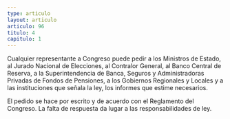 ```yaml
---
type: articulo
layout: articulo
articulo: 96
titulo: 4
capitulo: 1
---
```

Cualquier representante a Congreso puede pedir a los Ministros de Estado, al Jurado Nacional de Elecciones, al Contralor General, al Banco Central de Reserva, a la Superintendencia de Banca, Seguros y Administradoras Privadas de Fondos de Pensiones, a los Gobiernos Regionales y Locales y a las instituciones que señala la ley, los informes que estime necesarios.

El pedido se hace por escrito y de acuerdo con el Reglamento del Congreso. La falta de respuesta da lugar a las responsabilidades de ley.